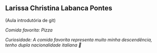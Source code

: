 ## Larissa Christina Labanca Pontes

(Aula introdutória de git)

_Comida favorita: Pizza_

_Curiosidade: A comida favorita representa muito minha descendência, tenho dupla nacionalidade italiana 🍕_
